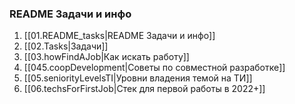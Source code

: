 ### README Задачи и инфо

1. [[01.README_tasks|README Задачи и инфо]]
2. [[02.Tasks|Задачи]]
3. [[03.howFindAJob|Как искать работу]]
4. [[045.coopDevelopment|Советы по совместной разработке]]
5. [[05.seniorityLevelsTI|Уровни владения темой на ТИ]]
6. [[06.techsForFirstJob|Стек для первой работы в 2022+]]
